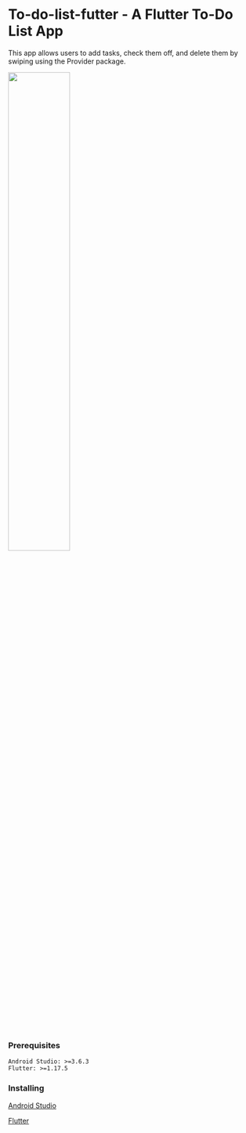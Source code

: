 # To-do-list-futter - A Flutter To-Do List App

This app allows users to add tasks, check them off, and delete them by swiping using the Provider package.

<img src="https://drive.google.com/file/d/1lKP7REM9MK2GM0-HehN_KIL2SlCGk8Ph/view?usp=sharing" width="50%"/>
  
### Prerequisites

```
Android Studio: >=3.6.3
Flutter: >=1.17.5
```
### Installing

[Android Studio](https://developer.android.com/studio)

[Flutter](https://flutter.dev/docs/get-started/install)

